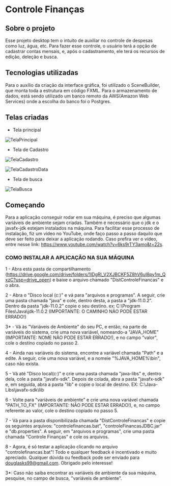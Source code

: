 # Controle Finanças 

## Sobre o projeto
Esse projeto desktop tem o intuito de auxiliar no controle de despesas como luz, água, etc. Para fazer esse controle, o usuário terá a opção de cadastrar contas mensais, e, após o cadastramento, ele terá os recursos de edição, deleção e busca.

## Tecnologias utilizadas
Para o auxílio da criação da interface gráfica, foi utilizado o SceneBuilder, que monta toda a estrutura em código FXML. Para o armazenamento de dados, está sendo utilizado um banco remoto da AWS(Amazon Web Services) onde a escolha do banco foi o Postgres.

## Telas criadas

* Tela principal

![TelaPrincipal](https://user-images.githubusercontent.com/54071089/78406790-c1eb5580-75d9-11ea-9dfd-22cc5fdda33e.png)

* Tela de Cadastro

![TelaCadastro](https://user-images.githubusercontent.com/54071089/78406872-fc54f280-75d9-11ea-9f7e-f69ab462af9f.png)

![TelaCadastroData](https://user-images.githubusercontent.com/54071089/78406978-2f978180-75da-11ea-8140-1f3ad79ef3d0.png)

* Tela de busca

![TelaBusca](https://user-images.githubusercontent.com/54071089/78407088-62da1080-75da-11ea-9d90-9fcfdeae3f0b.png)

## Começando
Para a aplicação conseguir rodar em sua máquina, é preciso que algumas variáveis de ambiente sejam criadas. Também é necessário que o jdk e o javafx-jdk estejam instalados na máquina. Para facilitar esse processo de instalação, fiz um vídeo no YouTube, onde faço passo a passo daquilo que deve ser feito para deixar a aplicação rodando. Caso prefira ver o vídeo, entre nesse link: https://www.youtube.com/watch?v=6ks9rTY3amo&t=22s.

### COMO INSTALAR A APLICAÇÃO NA SUA MÁQUINA

1 - Abra esta pasta de compartilhamento (https://drive.google.com/drive/folders/1IDgRl_V2XJBCKF5Z8hV6uI8py1m_QxzC?usp=drive_open) e baixe o arquivo chamado "DistControleFinancas" e o abra.

2 - Abra o "Disco local (c:)" e vá para "arquivos e programas". A seguir, crie uma pasta chamada "java" e cole, dentro desta, a pasta a "jdk-11.0.2".
Dentro da pasta "jdk-11.0.2" copie o seu destino. ex: C:\Program Files\Java\jdk-11.0.2 (IMPORTANTE: O CAMINHO NÃO PODE ESTAR ERRADO!)

3* - Vá às "Variáveis de Ambiente" do seu PC, e então, na parte de variáveis do sistema, crie uma nova variável, nomeando-a "JAVA_HOME" 
(IMPORTANTE: NOME NÃO PODE ESTAR ERRADO!), e no campo "valor", cole o destino copiado no passo 2.

4 - Ainda nas variáveis do sistema, encontre a variável chamada "Path" e a edite. A seguir, crie uma nova variável, e a nomeie "%JAVA_HOME%\bin", caso não exista.

5 - Vá até "Disco local(c:)" e crie uma pasta chamada "java-libs" e, dentro dela, cole a pasta "javafx-sdk". Depois de colada, abra a pasta "javafx-sdk" e, em seguida,
abra a pasta "lib" e copie o local de destino. EX: C:\Java-Libs\javafx-sdk\lib

6 - Volte para "variáveis de ambiente" e crie uma nova variável chamada "PATH_TO_FX" (IMPORTANTE: NÃO PODE ESTAR ERRADO!), e, no campo referente ao valor,
cole o destino copiado no passo 5.

7 - Vá para a pasta disponibilizada chamada "DistControleFinancas" e copie os seguintes arquivos: "controlefinancas.bat", "controleFinancasJDBC.jar" e "db.properties".
A seguir, em "arquivos e programas", crie uma pasta chamada "Controle Finanças" e cole os arquivos.

8 - Agora, é só testar a aplicação clicando no arquivo "controlefinancas.bat"! Todo e qualquer feedback é incentivado e muito apreciado.
Qualquer dúvida ou feedback pode ser enviado para douglasks99@gmail.com.
Obrigado pelo interesse!

3*: Caso não saiba encontrar as variáveis de ambiente da sua máquina, pesquise, no campo de busca, "variáveis de ambiente".